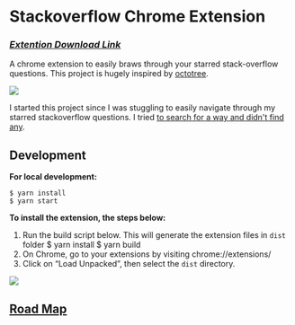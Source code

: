 # Stackoverflow Chrome Extension

### *[Extention Download Link](https://chrome.google.com/webstore/detail/stackoverflow-starred-vie/cnamfgnggohmnbilcjdnjjahlgkndhmp?hl=en)*

A chrome extension to easily braws through your starred stack-overflow questions. This project is hugely inspired by [octotree](https://github.com/buunguyen/octotree).

![](https://dzwonsemrish7.cloudfront.net/items/0S42303U0y1H362i2u3R/Screen%20Recording%202018-05-30%20at%2009.49%20PM.gif)

I started this project since I was stuggling to easily navigate through my starred stackoverflow questions. I tried [to search for a way and didn't find any](https://meta.stackexchange.com/questions/3912/better-favourites-organisation). 


## Development

**For local development:**

    $ yarn install
    $ yarn start

**To install the extension, the steps below:** 

1. Run the build script below. This will generate the extension files in `dist` folder
    $ yarn install 
    $ yarn build
2. On Chrome, go to your extensions by visiting chrome://extensions/
3. Click on “Load Unpacked”, then select the `dist`  directory. 

![](https://cl.ly/3r2Q3k0F1v1q/Screen%2520Recording%25202018-05-30%2520at%252009.59%2520PM.gif)

## [Road Map](https://github.com/AlahmadiQ8/StackFave/projects/1)

<!-- ### Filters 

* [x] by tags

### Re-fetch data 

* [ ] on each page load
* [ ] then the user stars a new question  -->
